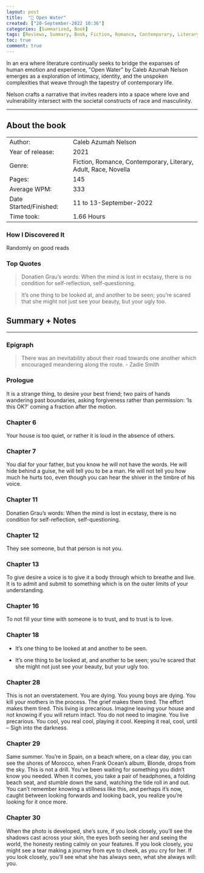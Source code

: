```yaml
---
layout: post
title:  "📕 Open Water"
created: ["20-September-2022 10:36"]
categories: [Summarized, Book]
tags: [Reviews, Summary, Book, Fiction, Romance, Contemporary, Literary, Adult, Race, Novella ]
toc: true
comment: true
---
```


In an era where literature continually seeks to bridge the expanses of human emotion and experience, "Open Water" by Caleb Azumah Nelson emerges as a exploration of intimacy, identity, and the unspoken complexities that weave through the tapestry of contemporary life. 

Nelson crafts a narrative that invites readers into a space where love and vulnerability intersect with the societal constructs of race and masculinity.

---
## About the book

|                        |                                                                      |
| :--------------------- | :--------------------------------------------------------------------- |
| Author:                | Caleb Azumah Nelson                                               |
| Year of release:       | 2021                                                              |
| Genre:                 | Fiction, Romance, Contemporary, Literary, Adult, Race, Novella |
| Pages:                 | 145                                                                   |
| Average WPM:           | 333                                                                   |
| Date Started/Finished: | 11 to 13-September-2022                                               |
| Time took:             | 1.66 Hours                                                            |

### How I Discovered It
Randomly on good reads

### Top Quotes
> Donatien Grau’s words: When the mind is lost in ecstasy, there is no condition for self-reflection, self-questioning.

> It’s one thing to be looked at, and another to be seen; you’re scared that she might not just see your beauty, but your ugly too.

## Summary + Notes
---
### Epigraph
> There was an inevitability about their road towards one another which encouraged meandering along the route. 
> \- Zadie Smith

### Prologue
It is a strange thing, to desire your best friend; two pairs of hands wandering past boundaries, asking forgiveness rather than permission: ‘Is this OK?’ coming a fraction after the motion.

### Chapter 6
Your house is too quiet, or rather it is loud in the absence of others.

### Chapter 7
You dial for your father, but you know he will not have the words. He will hide behind a guise, he will tell you to be a man. He will not tell you how much he hurts too, even though you can hear the shiver in the timbre of his voice.

### Chapter 11
Donatien Grau’s words: When the mind is lost in ecstasy, there is no condition for self-reflection, self-questioning.

### Chapter 12
They see someone, but that person is not you.

### Chapter 13
To give desire a voice is to give it a body through which to breathe and live. It is to admit and submit to something which is on the outer limits of your understanding.

### Chapter 16
To not fill your time with someone is to trust, and to trust is to love.

### Chapter 18
- It’s one thing to be looked at and another to be seen.

- It’s one thing to be looked at, and another to be seen; you’re scared that she might not just see your beauty, but your ugly too.

### Chapter 28
This is not an overstatement. You are dying. You young boys are dying. You kill your mothers in the process. The grief makes them tired. The effort makes them tired. This living is precarious. Imagine leaving your house and not knowing if you will return intact. You do not need to imagine. You live precarious. You cool, you real cool, playing it cool. Keeping it real, cool, until – Sigh into the darkness.

### Chapter 29
Same summer. You’re in Spain, on a beach where, on a clear day, you can see the shores of Morocco, when Frank Ocean’s album, Blonde, drops from the sky. This is not a drill. You’ve been waiting for something you didn’t know you needed. When it comes, you take a pair of headphones, a folding beach seat, and stumble down the sand, watching the tide roll in and out. You can’t remember knowing a stillness like this, and perhaps it’s now, caught between looking forwards and looking back, you realize you’re looking for it once more.

### Chapter 30
When the photo is developed, she’s sure, if you look closely, you’ll see the shadows cast across your skin, the eyes both seeing her and seeing the world, the honesty resting calmly on your features. If you look closely, you might see a tear making a journey from eye to cheek, as you cry for her. If you look closely, you’ll see what she has always seen, what she always will: you.